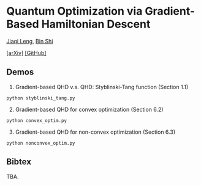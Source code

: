 # Quantum Optimization via Gradient-Based Hamiltonian Descent

[Jiaqi Leng](https://jiaqileng.github.io/), [Bin Shi](https://bin-shi-gif.github.io/)


[[arXiv]](https://arxiv.org/abs/2505.14670) [[GitHub]](https://github.com/jiaqileng/Gradient-Based-QHD)


## Demos
1. Gradient-based QHD v.s. QHD: Styblinski-Tang function (Section 1.1)
```
python styblinski_tang.py
```

2. Gradient-based QHD for convex optimization (Section 6.2)
```
python convex_optim.py
```

3. Gradient-based QHD for non-convex optimization (Section 6.3)
```
python nonconvex_optim.py
```

## Bibtex
TBA.
